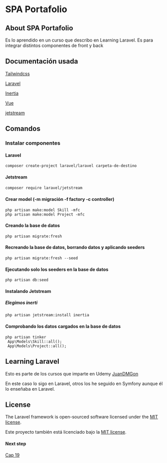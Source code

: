 # SPA Portafolio

## About SPA Portafolio

Es lo aprendido en un curso que describo en Learning Laravel.
Es para integrar distintos componentes de front y back

## Documentación usada

[Tailwindcss](https://tailwindcss.com/docs/installation)

[Laravel](https://laravel.com/docs/8.x/installation)

[Inertia](https://inertiajs.com/)

[Vue](https://vuejs.org/guide/introduction.html)

[jetstream](https://jetstream.laravel.com/3.x/introduction.html)

## Comandos

### Instalar componentes
#### Laravel
```
composer create-project laravel/laravel carpeta-de-destino
```

#### Jetstream
```bash
composer require laravel/jetstream
```
#### Crear model (-m migración -f factory -c controller)
```
php artisan make:model Skill -mfc
php artisan make:model Project -mfc
```

#### Creando la base de datos
```
php artisan migrate:fresh
```
#### Recreando la base de datos, borrando datos y aplicando seeders
```
php artisan migrate:fresh --seed
```
#### Ejecutando solo los seeders en la base de datos
```
php artisan db:seed
```

#### Instalando Jetstream
##### Elegimos inerti
```bash
php artisan jetstream:install inertia
```

#### Comprobando los datos cargados en la base de datos
```
php artisan tinker
 App\Models\Skill::all();
 App\Models\Project::all();
```


## Learning Laravel

Esto es parte de los cursos que imparte en Udemy [JuanDMGon](https://www.udemy.com/user/juandavidmezagonzlez/)

En este caso lo sigo en Laravel, otros los he seguido en Symfony aunque él lo enseñaba en Laravel.

## License

The Laravel framework is open-sourced software licensed under the [MIT license](https://opensource.org/licenses/MIT).

Este proyecto también está licenciado bajo la [MIT license](https://opensource.org/licenses/MIT). 


#### Next step

[Cap 19](https://www.udemy.com/course/usa-laravel-y-crea-un-spa-con-vue-intertia-y-tailwind-css/learn/lecture/31415724#questions)

